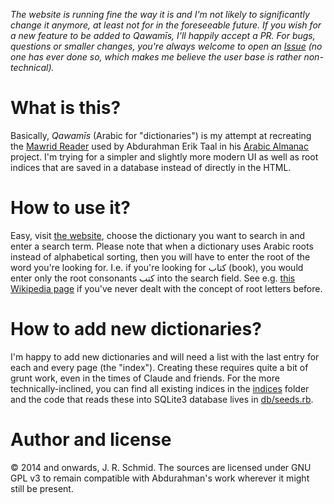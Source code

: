 _The website is running fine the way it is and I'm not likely to significantly change it anymore, at least not for in the foreseeable future. If you wish for a new feature to be added to Qawamīs, I'll happily accept a PR. For bugs, questions or smaller changes, you're always welcome to open an [Issue](https://github.com/sixtyfive/qawamis/issues/new) (no one has ever done so, which makes me believe the user base is rather non-technical)._

What is this?
=============

Basically, _Qawamīs_ (Arabic for "dictionaries") is my attempt at recreating the [Mawrid Reader](https://github.com/ejtaal/mr) used by Abdurahman Erik Taal in his [Arabic Almanac](http://ejtaal.net/aa) project. I'm trying for a simpler and slightly more modern UI as well as root indices that are saved in a database instead of directly in the HTML.

How to use it?
==============

Easy, visit [the website](https://qms.weitnahbei.de), choose the dictionary you want to search in and enter a search term. Please note that when a dictionary uses Arabic roots instead of alphabetical sorting, then you will have to enter the root of the word you're looking for. I.e. if you're looking for كتاب (book), you would enter only the root consonants كتب into the search field. See e.g. [this Wikipedia page](https://en.wikipedia.org/wiki/Semitic_root) if you've never dealt with the concept of root letters before.

How to add new dictionaries?
============================

I'm happy to add new dictionaries and will need a list with the last entry for each and every page (the "index"). Creating these requires quite a bit of grunt work, even in the times of Claude and friends. For the more technically-inclined, you can find all existing indices in the [indices](https://github.com/sixtyfive/qawamis/tree/main/data/dictionaries/indices) folder and the code that reads these into SQLite3 database lives in [db/seeds.rb](https://github.com/sixtyfive/qawamis/blob/main/db/seeds.rb).

Author and license
==================

© 2014 and onwards, J. R. Schmid. The sources are licensed under GNU GPL v3 to remain compatible with Abdurahman's work wherever it might still be present.
